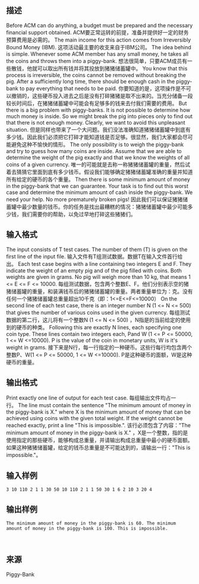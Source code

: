 ## 描述

Before ACM can do anything, a budget must be prepared and the necessary financial support obtained. ACM要正常运转的前提，准备并提供好一定的财务预算费用是必需的。 The main income for this action comes from Irreversibly Bound Money (IBM). 这项活动最主要的收支来自于IBM公司。 The idea behind is simple. Whenever some ACM member has any small money, he takes all the coins and throws them into a piggy-bank. 想法很简单，只要ACM成员有一些散钱，他就可以取出所有钱并将其投放到猪猪储蓄罐中。 You know that this process is irreversible, the coins cannot be removed without breaking the pig. After a sufficiently long time, there should be enough cash in the piggy-bank to pay everything that needs to be paid. 你要知道的是，这项操作是不可以撤销的，这些硬币投入进去之后是没有打碎猪猪是取不出来的。当充分储备一段较长时间后，在猪猪储蓄罐中可能会有足够多的钱来去付我们需要的费用。 But there is a big problem with piggy-banks. It is not possible to determine how much money is inside. So we might break the pig into pieces only to find out that there is not enough money. Clearly, we want to avoid this unpleasant situation. 但是同样也带来了一个大问题。我们没法准确知道猪猪储蓄罐中到底有多少钱。因此我们必须把它打碎才能知道钱是否足够。很显然，我们大家都会尽可能避免这种不愉快的情形。 The only possibility is to weigh the piggy-bank and try to guess how many coins are inside. Assume that we are able to determine the weight of the pig exactly and that we know the weights of all coins of a given currency. 唯一的可能就是去称一称猪猪储蓄罐的重量，然后试着去猜猜它里面到底有多少钱币。假设我们能够确定猪猪储蓄罐准确的重量并知道所有给定的硬币的各个重量。 Then there is some minimum amount of money in the piggy-bank that we can guarantee. Your task is to find out this worst case and determine the minimum amount of cash inside the piggy-bank. We need your help. No more prematurely broken pigs! 因此我们可以保证猪猪储蓄罐中最少数量的钱币。你的任务是找出最糟糕的情况：猪猪储蓄罐中最少可能多少钱，我们需要你的帮助，以免过早地打碎这些猪猪们。 

## 输入格式

The input consists of T test cases. The number of them (T) is given on the first line of the input file. 输入文件有T组测试数据。数据T在输入文件首行给出。 Each test case begins with a line containing two integers E and F. They indicate the weight of an empty pig and of the pig filled with coins. Both weights are given in grams. No pig will weigh more than 10 kg, that means 1 <= E <= F <= 10000. 每组测试数据，包含两个整数E、F。他们分别表示空的猪猪储蓄罐的重量，和装满钱币后的猪猪储蓄罐的重量。两者重量单位为：克。没有任何一个猪猪储蓄罐总重量超出10千克（即：1<=E<=F<=10000） On the second line of each test case, there is an integer number N (1 <= N <= 500) that gives the number of various coins used in the given currency. 每组测试数据的第二行，这儿将有一个整数N (1 <= N <= 500) ，N指是的当前给定的使用到的硬币的种类。 Following this are exactly N lines, each specifying one coin type. These lines contain two integers each, Pand W (1 <= P <= 50000, 1 <= W <=10000). P is the value of the coin in monetary units, W is it's weight in grams. 接下来是N行，每一行指定的一种硬币。这些行每行均包含两个整数P、W(1 <= P <= 50000, 1 <= W <=10000). P是这种硬币的面额，W是这种硬币的重量。 

## 输出格式

Print exactly one line of output for each test case. 每组输出文件均占一行。 The line must contain the sentence "The minimum amount of money in the piggy-bank is X." where X is the minimum amount of money that can be achieved using coins with the given total weight. If the weight cannot be reached exactly, print a line "This is impossible.". 该行必须包含了内容："The minimum amount of money in the piggy-bank is X." ，X是一个整数，指的是使用指定的那些硬币，能够构成总重量，并请输出构成总重量中最小的硬币面额。 如果这种猪猪储蓄罐，给定的钱币总重量是不可能达到的，请输出一行："This is impossible."。

## 输入样例

```plaintext
3 10 110 2 1 1 30 50 10 110 2 1 1 50 30 1 6 2 10 3 20 4
```

## 输出样例

```plaintext
The minimum amount of money in the piggy-bank is 60. The minimum amount of money in the piggy-bank is 100. This is impossible. 
```



 

## 来源

Piggy-Bank


